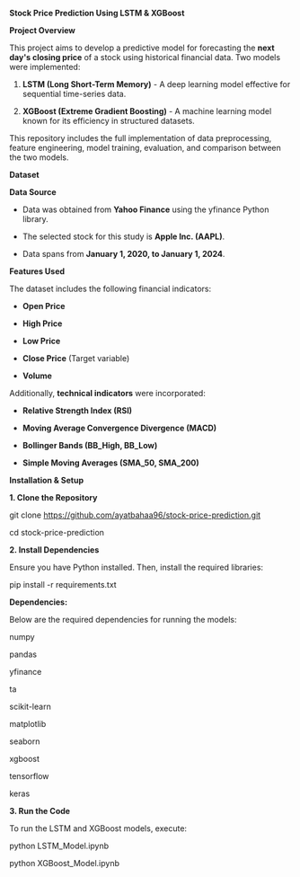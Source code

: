 **Stock Price Prediction Using LSTM & XGBoost**

**Project Overview**

This project aims to develop a predictive model for forecasting the
**next day\'s closing price** of a stock using historical financial
data. Two models were implemented:

1.  **LSTM (Long Short-Term Memory)** - A deep learning model effective
    for sequential time-series data.

2.  **XGBoost (Extreme Gradient Boosting)** - A machine learning model
    known for its efficiency in structured datasets.

This repository includes the full implementation of data preprocessing,
feature engineering, model training, evaluation, and comparison between
the two models.

**Dataset**

**Data Source**

-   Data was obtained from **Yahoo Finance** using the yfinance Python
    library.

-   The selected stock for this study is **Apple Inc. (AAPL)**.

-   Data spans from **January 1, 2020, to January 1, 2024**.

**Features Used**

The dataset includes the following financial indicators:

-   **Open Price**

-   **High Price**

-   **Low Price**

-   **Close Price** (Target variable)

-   **Volume**

Additionally, **technical indicators** were incorporated:

-   **Relative Strength Index (RSI)**

-   **Moving Average Convergence Divergence (MACD)**

-   **Bollinger Bands (BB_High, BB_Low)**

-   **Simple Moving Averages (SMA_50, SMA_200)**

**Installation & Setup**

**1. Clone the Repository**

git clone <https://github.com/ayatbahaa96/stock-price-prediction.git>

cd stock-price-prediction

**2. Install Dependencies**

Ensure you have Python installed. Then, install the required libraries:

pip install -r requirements.txt

**Dependencies:**

Below are the required dependencies for running the models:

numpy

pandas

yfinance

ta

scikit-learn

matplotlib

seaborn

xgboost

tensorflow

keras

**3. Run the Code**

To run the LSTM and XGBoost models, execute:

python LSTM_Model.ipynb

python XGBoost_Model.ipynb
